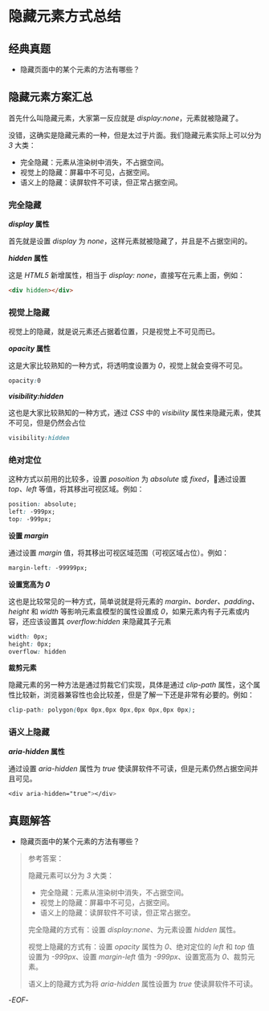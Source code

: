 # 隐藏元素方式总结

## 经典真题

- 隐藏页面中的某个元素的方法有哪些？

## 隐藏元素方案汇总

首先什么叫隐藏元素，大家第一反应就是 *display:none*，元素就被隐藏了。

没错，这确实是隐藏元素的一种，但是太过于片面。我们隐藏元素实际上可以分为 *3* 大类：

- 完全隐藏：元素从渲染树中消失，不占据空间。
- 视觉上的隐藏：屏幕中不可见，占据空间。
- 语义上的隐藏：读屏软件不可读，但正常占据空间。

### 完全隐藏

***display* 属性**

首先就是设置 *display* 为 *none*，这样元素就被隐藏了，并且是不占据空间的。

***hidden* 属性**

这是 *HTML5* 新增属性，相当于 *display: none*，直接写在元素上面，例如：

```html
<div hidden></div>
```

### 视觉上隐藏

视觉上的隐藏，就是说元素还占据着位置，只是视觉上不可见而已。

***opacity* 属性**

这是大家比较熟知的一种方式，将透明度设置为 *0*，视觉上就会变得不可见。

```css
opacity:0
```

***visibility:hidden***

这也是大家比较熟知的一种方式，通过 *CSS* 中的 *visibility* 属性来隐藏元素，使其不可见，但是仍然会占位

```css
visibility:hidden
```

### 绝对定位

这种方式以前用的比较多，设置 *posoition* 为 *absolute* 或 *fixed*，通过设置 *top、left* 等值，将其移出可视区域。例如：

```css
position: absolute;
left: -999px;
top: -999px;
```

**设置 *margin***

通过设置 *margin* 值，将其移出可视区域范围（可视区域占位）。例如：

```css
margin-left: -99999px;
```

**设置宽高为 *0***

这也是比较常见的一种方式，简单说就是将元素的 *margin、border、padding、height* 和 *width* 等影响元素盒模型的属性设置成 *0*，如果元素内有子元素或内容，还应该设置其 *overflow:hidden* 来隐藏其子元素

```css
width: 0px;
height: 0px;
overflow: hidden
```

**裁剪元素**

隐藏元素的另一种方法是通过剪裁它们实现，具体是通过 *clip-path* 属性，这个属性比较新，浏览器兼容性也会比较差，但是了解一下还是非常有必要的。例如：

```css
clip-path: polygon(0px 0px,0px 0px,0px 0px,0px 0px);
```

### 语义上隐藏

***aria-hidden* 属性**

通过设置 *aria-hidden* 属性为 *true* 使读屏软件不可读，但是元素仍然占据空间并且可见。

```css
<div aria-hidden="true"></div>
```

## 真题解答

- 隐藏页面中的某个元素的方法有哪些？

> 参考答案：
>
> 隐藏元素可以分为 *3* 大类：
>
> - 完全隐藏：元素从渲染树中消失，不占据空间。
> - 视觉上的隐藏：屏幕中不可见，占据空间。
> - 语义上的隐藏：读屏软件不可读，但正常占据空。
>
> 完全隐藏的方式有：设置 *display:none*、为元素设置 *hidden* 属性。
>
> 视觉上隐藏的方式有：设置 *opacity* 属性为 *0*、绝对定位的 *left* 和 *top* 值设置为 *-999px*、设置 *margin-left* 值为 *-999px*、设置宽高为 *0*、裁剪元素。
>
> 语义上的隐藏方式为将 *aria-hidden* 属性设置为 *true* 使读屏软件不可读。

-*EOF*-
